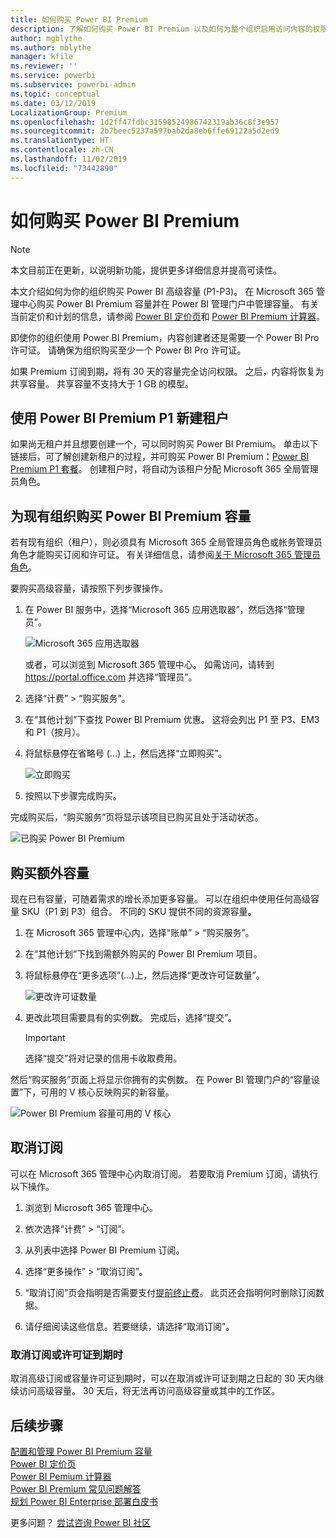 ```yaml
---
title: 如何购买 Power BI Premium
description: 了解如何购买 Power BI Premium 以及如何为整个组织启用访问内容的权限。
author: mgblythe
ms.author: mblythe
manager: kfile
ms.reviewer: ''
ms.service: powerbi
ms.subservice: powerbi-admin
ms.topic: conceptual
ms.date: 03/12/2019
LocalizationGroup: Premium
ms.openlocfilehash: 1d2ff47fdbc31598524986742319ab36c8f3e957
ms.sourcegitcommit: 2b7beec5237a597bab2da8eb6ffe69122a5d2ed9
ms.translationtype: HT
ms.contentlocale: zh-CN
ms.lasthandoff: 11/02/2019
ms.locfileid: "73442890"
---
```

# <a name="how-to-purchase-power-bi-premium"></a>如何购买 Power BI Premium

> [!NOTE]
> 本文目前正在更新，以说明新功能，提供更多详细信息并提高可读性。 

本文介绍如何为你的组织购买 Power BI 高级容量 (P1-P3)。 在 Microsoft 365 管理中心购买 Power BI Premium 容量并在 Power BI 管理门户中管理容量。 有关当前定价和计划的信息，请参阅 [Power BI 定价页](https://powerbi.microsoft.com/pricing/)和 [Power BI Premium 计算器](https://powerbi.microsoft.com/calculator/)。

即使你的组织使用 Power BI Premium，内容创建者还是需要一个 Power BI Pro 许可证。 请确保为组织购买至少一个 Power BI Pro 许可证。

如果 Premium 订阅到期，将有 30 天的容量完全访问权限。 之后，内容将恢复为共享容量。 共享容量不支持大于 1 GB 的模型。

## <a name="create-a-new-tenant-with-power-bi-premium-p1"></a>使用 Power BI Premium P1 新建租户

如果尚无租户并且想要创建一个，可以同时购买 Power BI Premium。 单击以下链接后，可了解创建新租户的过程，并可购买 Power BI Premium：[Power BI Premium P1 套餐](https://signup.microsoft.com/Signup?OfferId=b3ec5615-cc11-48de-967d-8d79f7cb0af1)。 创建租户时，将自动为该租户分配 Microsoft 365 全局管理员角色。

## <a name="purchase-a-power-bi-premium-capacity-for-an-existing-organization"></a>为现有组织购买 Power BI Premium 容量

若有现有组织（租户），则必须具有 Microsoft 365 全局管理员角色或帐务管理员角色才能购买订阅和许可证。 有关详细信息，请参阅[关于 Microsoft 365 管理员角色](https://support.office.com/article/About-Office-365-admin-roles-da585eea-f576-4f55-a1e0-87090b6aaa9d)。

要购买高级容量，请按照下列步骤操作。

1. 在 Power BI 服务中，选择“Microsoft 365 应用选取器”，然后选择“管理员”。

    ![Microsoft 365 应用选取器](media/service-admin-premium-purchase/o365-app-picker.png)

    或者，可以浏览到 Microsoft 365 管理中心。 如需访问，请转到 https://portal.office.com 并选择“管理员”。

1. 选择“计费” > “购买服务”。

1. 在“其他计划”下查找 Power BI Premium 优惠。 这将会列出 P1 至 P3、EM3 和 P1（按月）。

1. 将鼠标悬停在省略号 (...) 上，然后选择“立即购买”。

    ![立即购买](media/service-admin-premium-purchase/premium-purchase.png)

1. 按照以下步骤完成购买。

完成购买后，“购买服务”页将显示该项目已购买且处于活动状态。

![已购买 Power BI Premium](media/service-admin-premium-purchase/premium-purchased.png)

## <a name="purchase-additional-capacities"></a>购买额外容量

现在已有容量，可随着需求的增长添加更多容量。 可以在组织中使用任何高级容量 SKU（P1 到 P3）组合。 不同的 SKU 提供不同的资源容量。

1. 在 Microsoft 365 管理中心内，选择“账单” > “购买服务”。

1. 在“其他计划”下找到需额外购买的 Power BI Premium 项目。

1. 将鼠标悬停在“更多选项”(…)上，然后选择“更改许可证数量”。

    ![更改许可证数量](media/service-admin-premium-purchase/premium-purchase-more.png)

1. 更改此项目需要具有的实例数。 完成后，选择“提交”。

   > [!IMPORTANT]
   > 选择“提交”将对记录的信用卡收取费用。

然后“购买服务”页面上将显示你拥有的实例数。 在 Power BI 管理门户的“容量设置”下，可用的 V 核心反映购买的新容量。

![Power BI Premium 容量可用的 V 核心](media/service-admin-premium-purchase/premium-capacities.png)

## <a name="cancel-your-subscription"></a>取消订阅

可以在 Microsoft 365 管理中心内取消订阅。 若要取消 Premium 订阅，请执行以下操作。

1. 浏览到 Microsoft 365 管理中心。

1. 依次选择“计费” > “订阅”。

1. 从列表中选择 Power BI Premium 订阅。

1. 选择“更多操作” > “取消订阅”。

1. “取消订阅”页会指明是否需要支付[提前终止费](https://support.office.com/article/early-termination-fees-6487d4de-401a-466f-8bc3-c0beb5cc40d3)。 此页还会指明何时删除订阅数据。

1. 请仔细阅读这些信息。若要继续，请选择“取消订阅”。

### <a name="when-canceling-or-your-license-expires"></a>取消订阅或许可证到期时

取消高级订阅或容量许可证到期时，可以在取消或许可证到期之日起的 30 天内继续访问高级容量。 30 天后，将无法再访问高级容量或其中的工作区。

## <a name="next-steps"></a>后续步骤

[配置和管理 Power BI Premium 容量](service-admin-premium-manage.md)\
[Power BI 定价页](https://powerbi.microsoft.com/pricing/)\
[Power BI Pemium 计算器](https://powerbi.microsoft.com/calculator/)\
[Power BI Premium 常见问题解答](service-premium-faq.md)\
[规划 Power BI Enterprise 部署白皮书](https://aka.ms/pbienterprisedeploy)

更多问题？ [尝试咨询 Power BI 社区](http://community.powerbi.com/)
